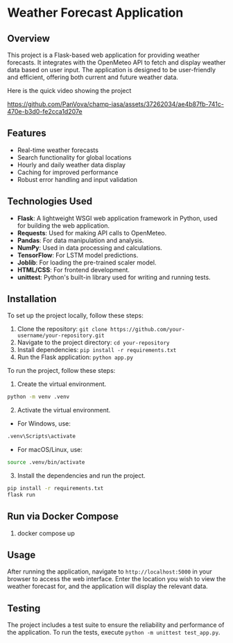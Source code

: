 # Weather Forecast Application

## Overview
This project is a Flask-based web application for providing weather forecasts. It integrates with the OpenMeteo API to fetch and display weather data based on user input. The application is designed to be user-friendly and efficient, offering both current and future weather data.

Here is the quick video showing the project

https://github.com/PanVova/champ-iasa/assets/37262034/ae4b87fb-741c-470e-b3d0-fe2cca1d207e



## Features
- Real-time weather forecasts
- Search functionality for global locations
- Hourly and daily weather data display
- Caching for improved performance
- Robust error handling and input validation

## Technologies Used
- **Flask**: A lightweight WSGI web application framework in Python, used for building the web application.
- **Requests**: Used for making API calls to OpenMeteo.
- **Pandas**: For data manipulation and analysis.
- **NumPy**: Used in data processing and calculations.
- **TensorFlow**: For LSTM model predictions.
- **Joblib**: For loading the pre-trained scaler model.
- **HTML/CSS**: For frontend development.
- **unittest**: Python's built-in library used for writing and running tests.

## Installation
To set up the project locally, follow these steps:
1. Clone the repository: `git clone https://github.com/your-username/your-repository.git`
2. Navigate to the project directory: `cd your-repository`
3. Install dependencies: `pip install -r requirements.txt`
4. Run the Flask application: `python app.py`

To run the project, follow these steps:
1. Create the virtual environment.
```bash
python -m venv .venv
```
2. Activate the virtual environment.
- For Windows, use:
```bash
.venv\Scripts\activate
```
- For macOS/Linux, use:
```bash
source .venv/bin/activate
```
3. Install the dependencies and run the project.
```bash
pip install -r requirements.txt
flask run
```

## Run via Docker Compose
1. docker compose up

## Usage
After running the application, navigate to `http://localhost:5000` in your browser to access the web interface. Enter the location you wish to view the weather forecast for, and the application will display the relevant data.

## Testing
The project includes a test suite to ensure the reliability and performance of the application. To run the tests, execute `python -m unittest test_app.py`.
